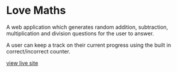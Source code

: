 # Love Maths
A web application which generates random addition, subtraction, multiplication and division questions for the user to answer.

A user can keep a track on their current progress using the built in correct/incorrect counter.

[view live site](https://jhodgkins.github.io/love-maths/)
